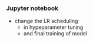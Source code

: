 ### Jupyter notebook
- change the LR scheduling
  - in hypeparameter tuning
  - and final training of model